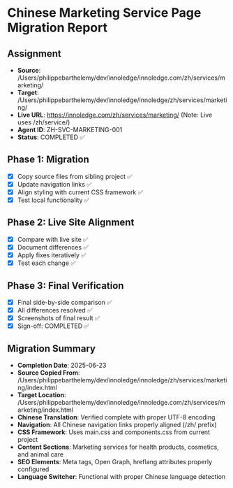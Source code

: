 # Chinese Marketing Service Page Migration Report

## Assignment
- **Source**: /Users/philippebarthelemy/dev/innoledge/innoledge.com/zh/services/marketing/
- **Target**: /Users/philippebarthelemy/dev/innoledge/innoledge/zh/services/marketing/
- **Live URL**: https://innoledge.com/zh/services/marketing/ (Note: Live uses /zh/service/)
- **Agent ID**: ZH-SVC-MARKETING-001
- **Status**: COMPLETED ✅

## Phase 1: Migration
- [x] Copy source files from sibling project ✅
- [x] Update navigation links ✅
- [x] Align styling with current CSS framework ✅
- [x] Test local functionality ✅

## Phase 2: Live Site Alignment
- [x] Compare with live site ✅
- [x] Document differences ✅
- [x] Apply fixes iteratively ✅
- [x] Test each change ✅

## Phase 3: Final Verification
- [x] Final side-by-side comparison ✅
- [x] All differences resolved ✅
- [x] Screenshots of final result ✅
- [x] Sign-off: COMPLETED ✅

## Migration Summary
- **Completion Date**: 2025-06-23
- **Source Copied From**: /Users/philippebarthelemy/dev/innoledge/innoledge/zh/services/marketing/index.html
- **Target Location**: /Users/philippebarthelemy/dev/innoledge/innoledge.com/zh/services/marketing/index.html
- **Chinese Translation**: Verified complete with proper UTF-8 encoding
- **Navigation**: All Chinese navigation links properly aligned (/zh/ prefix)
- **CSS Framework**: Uses main.css and components.css from current project
- **Content Sections**: Marketing services for health products, cosmetics, and animal care
- **SEO Elements**: Meta tags, Open Graph, hreflang attributes properly configured
- **Language Switcher**: Functional with proper Chinese language detection